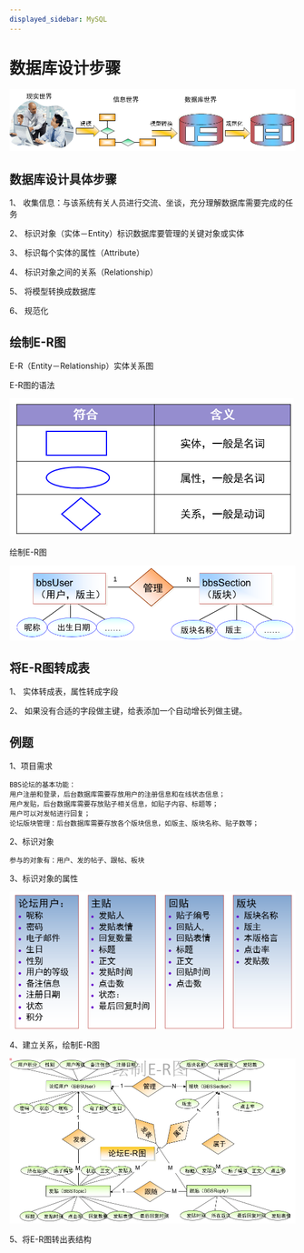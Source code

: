 ```yaml
---
displayed_sidebar: MySQL
---
```


# 数据库设计步骤


  ![1536977906540](/images/mysql/1536977906540.png)



## 数据库设计具体步骤

1、     收集信息：与该系统有关人员进行交流、坐谈，充分理解数据库需要完成的任务

2、     标识对象（实体－Entity）标识数据库要管理的关键对象或实体 

3、     标识每个实体的属性（Attribute）

4、     标识对象之间的关系（Relationship）

5、     将模型转换成数据库

6、     规范化

## 绘制E-R图

  E-R（Entity－Relationship）实体关系图 

E-R图的语法

 ![1536978470142](/images/mysql/1536978470142.png)

绘制E-R图

 ![1536978565499](/images/mysql/1536978565499.png)

 

## 将E-R图转成表

1、     实体转成表，属性转成字段

2、     如果没有合适的字段做主键，给表添加一个自动增长列做主键。



## 例题

1、项目需求

```
BBS论坛的基本功能：
用户注册和登录，后台数据库需要存放用户的注册信息和在线状态信息；
用户发贴，后台数据库需要存放贴子相关信息，如贴子内容、标题等；
用户可以对发帖进行回复；
论坛版块管理：后台数据库需要存放各个版块信息，如版主、版块名称、贴子数等；
```

2、标识对象

	参与的对象有：用户、发的帖子、跟帖、板块

3、标识对象的属性

 ![1536978271446](/images/mysql/1536978271446.png)

4、建立关系，绘制E-R图

 ![1536978734804](/images/mysql/1536978734804.png)

5、将E-R图转出表结构
